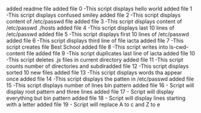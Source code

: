 added readme file
added file 0 -This script displays hello world
added file 1 -This script displays confused smiley
added file 2 -This script displays content of /etc/passwd file
added file 3 -This script displays content of /etc/passwd ./hosts
added file 4 -This script displays last 10 lines of /etc/passwd
added file 5 -This script displays first 10 lines of /etc/passwd
added file 6 -This script displays third line of file iacta
added file 7 -This script creates file Best School
added file 8 -This script writes into ls-cwd-content file
added file 9 -This script duplicates last line of iacta
added file 10 -This script deletes .js files in current directory
added file 11 -This script counts number of directories and subdiradded file 12 -This script displays sorted 10 new files
added file 13 -This script displays words tha appear once
added file 14 -This script displays the patten in /etc/passwd
added file 15 -This script displays number of lines bin pattern
added file 16 - Script will display root pattern and three lines
added file 17 - Script will display everything but bin pattern
added file 18 - Script will display lines starting with a letter
added file 19 - Script will replace A to c and Z to e
